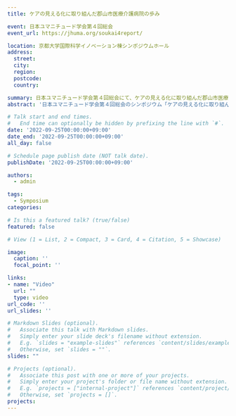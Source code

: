 ```yaml
---
title: ケアの見える化に取り組んだ郡山市医療介護病院の歩み

event: 日本ユマニチュード学会第４回総会
event_url: https://jhuma.org/soukai4report/

location: 京都大学国際科学イノベーション棟シンポジウムホール
address:
  street: 
  city: 
  region: 
  postcode: 
  country: 

summary: 日本ユマニチュード学会第４回総会にて、ケアの見える化に取り組んだ郡山市医療介護病院の歩みについて発表を行いました。
abstract: '日本ユマニチュード学会第４回総会のシンポジウム「ケアの見える化に取り組んだ郡山市医療介護病院の歩み」にて、ケア映像を活用したケアの見える化について発表を行いました。'

# Talk start and end times.
#   End time can optionally be hidden by prefixing the line with `#`.
date: '2022-09-25T00:00:00+09:00'
date_end: '2022-09-25T00:00:00+09:00'
all_day: false

# Schedule page publish date (NOT talk date).
publishDate: '2022-09-25T00:00:00+09:00'

authors:
  - admin

tags: 
  - Symposium
categories: 

# Is this a featured talk? (true/false)
featured: false

# View (1 = List, 2 = Compact, 3 = Card, 4 = Citation, 5 = Showcase)

image:
  caption: ''
  focal_point: ''

links:
- name: "Video"
  url: ""
  type: video
url_code: ''
url_slides: ''

# Markdown Slides (optional).
#   Associate this talk with Markdown slides.
#   Simply enter your slide deck's filename without extension.
#   E.g. `slides = "example-slides"` references `content/slides/example-slides.md`.
#   Otherwise, set `slides = ""`.
slides: ""

# Projects (optional).
#   Associate this post with one or more of your projects.
#   Simply enter your project's folder or file name without extension.
#   E.g. `projects = ["internal-project"]` references `content/project/deep-learning/index.md`.
#   Otherwise, set `projects = []`.
projects: 
---
```



